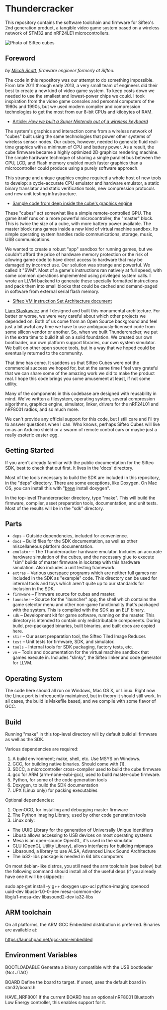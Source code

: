 Thundercracker
==============

This repository contains the software toolchain and firmware for Sifteo's 2nd generation product, a tangible video game system based on a wireless network of STM32 and nRF24LE1 microcontrollers.

![Photo of Sifteo cubes](https://raw.github.com/sifteo/thundercracker/master/docs/sifteo.jpg)

Foreword
--------

*by [Micah Scott](https://github.com/scanlime), firmware engineer formerly at Sifteo.*

The code in this repository was our attempt to do something impossible. From late 2011 through early 2013, a very small team of engineers did their best to create a new kind of video game system. To keep costs down we needed to use the smallest and lowest-power chips we could. I took inspiration from the video game consoles and personal computers of the 1980s and 1990s, but we used modern compiler and compression technologies to get the most from our 8-bit CPUs and kilobytes of RAM.

 * [Article: *How we built a Super Nintendo out of a wireless keyboard*](http://www.adafruit.com/blog/2012/12/05/how-we-built-a-super-nintendo-out-of-a-wireless-keyboard-sifteo-sifteo/)

The system's graphics and interaction come from a wireless network of "cubes" built using the same technologies that power other systems of wireless sensor nodes. Our cubes, however, needed to generate fluid real-time graphics with a minimum of CPU and battery power. As a result, the cube firmware became a highly optimized 2D graphics rendering machine. The simple hardware technique of sharing a single parallel bus between the CPU, LCD, and Flash memory enabled much faster graphics than a microcontroller could produce using a purely software approach.

This strange and unique graphics engine required a whole host of new tools to develop: a cycle-accurate CPU emulator and hardware emulator, a static binary translator and static verification tools, new compression protocols and new unit testing infrastructure.

 * [Sample code from deep inside the cube's graphics engine](https://github.com/sifteo/thundercracker/blob/master/firmware/cube/src/graphics_bg1_line.c)

These "cubes" act somewhat like a simple remote-controlled GPU. The game itself runs on a more powerful microcontroller, the "master" block. This is twice the size of a cube, with more battery power available. The master block runs games inside a new kind of virtual machine sandbox. Its simple operating system handles radio communications, storage, music, USB communications.

We wanted to create a robust "app" sandbox for running games, but we couldn't afford the price of hardware memory protection or the risk of allowing game code to have direct access to hardware that may be damaged by incorrect use. Our solution was strange and powerful. We called it "SVM". Most of a game's instructions ran natively at full speed, with some common operations implemented using privileged system calls. I wrote an LLVM backend to generate these specially formatted instructions and pack them into small blocks that could be cached and demand-paged in software from external serial flash memory.

 * [Sifteo VM Instruction Set Architecture document](https://github.com/sifteo/thundercracker/blob/master/vm/doc/sifteo-vm-isa.txt)

[Liam Staskawicz](https://github.com/liamstask) and I designed and built this monumental architecture. For better or worse, we were very careful about which other projects we depended on. Both of us come from an Open Source background and feel just a bit awful any time we have to use ambiguously-licensed code from some silicon vendor or another. So, when we built Thundercracker, we put in the extra time to build it all on a solid foundation. We created our own bootloader, our own platform support libraries, our own system simulator. We built on other open source tools, but in a way that we hoped could be eventually returned to the community.

That time has come. It saddens us that Sifteo Cubes were not the commercial success we hoped for, but at the same time I feel very grateful that we can share some of the amazing work we did to make the product real. I hope this code brings you some amusement at least, if not some utility.

Many of the components in this codebase are designed with reusability in mind. We've written a filesystem, operating system, several compression algorithms, graphics engine, simulator, linker, drivers for the nRF24L01 and nRF8001 radios, and so much more.

We can't provide any official support for this code, but I still care and I'll try to answer questions when I can. Who knows, perhaps Sifteo Cubes will live on as an Arduino shield or a swarm of remote control cars or maybe just a really esoteric easter egg.


Getting Started
---------------

If you aren't already familiar with the public documentation for the Sifteo SDK, best to check that out first. It lives in the 'docs' directory.

Most of the tools necessary to build the SDK are included in this repository, in the "deps" directory. There are some exceptions, like Doxygen. On Mac OS, you can install this with "[brew](http://brew.sh/) install doxygen".

In the top-level Thundercracker directory, type "make". This will build the firmware, compiler, asset preparation tools, documentation, and unit tests. Most of the results will be in the "sdk" directory.


Parts
-----

* `deps` – Outside dependencies, included for convenience.
* `docs` – Build files for the SDK documentation, as well as other miscellaneous platform documentation.
* `emulator` – The Thundercracker hardware emulator. Includes an accurate hardware simulation of the cubes, and the necessary glue to execute "sim" builds of master firmware in lockstep with this hardware simulation. Also includes a unit testing framework.
* `extras` – Various userspace programs which are neither full games nor included in the SDK as "example" code. This directory can be used for internal tools and toys which aren't quite up to our standards for inclusion in the SDK.
* `firmware` – Firmware source for cubes and master.
* `launcher` – Source for the "launcher" app, the shell which contains the game selector menu and other non-game functionality that's packaged with the system. This is compiled with the SDK as an ELF binary.
* `sdk` – Development kit for game software, running on the master. This directory is intended to contain only redistributable components. During build, pre-packaged binaries, built binaries, and built docs are copied here.
* `stir` – Our asset preparation tool, the Sifteo Tiled Image Reducer.
* `test` – Unit tests for firmware, SDK, and simulator.
* `tools` – Internal tools for SDK packaging, factory tests, etc.
* `vm` – Tools and documentation for the virtual machine sandbox that games execute in. Includes "slinky", the Sifteo linker and code generator for LLVM.


Operating System
----------------

The code here should all run on Windows, Mac OS X, or Linux. Right now
the Linux port is infrequently maintained, but in theory it should
still work. In all cases, the build is Makefile based, and we compile
with some flavor of GCC.


Build
-----

Running "make" in this top-level directory will by default build all
firmware as well as the SDK.

Various dependencies are required:

1. A build environment; make, shell, etc. Use MSYS on Windows.
2. GCC, for building native binaries. Should come with (1).
3. SDCC, a microcontroller cross-compiler used to build the cube firmware
4. gcc for ARM (arm-none-eabi-gcc), used to build master-cube firmware.
5. Python, for some of the code generation tools
6. Doxygen, to build the SDK documentation
7. UPX (Linux only) for packing executables

Optional dependencies:

1. OpenOCD, for installing and debugging master firmware
2. The Python Imaging Library, used by other code generation tools
3. Linux only:

- The UUID Library for the generation of Universally Unique Identifiers
- Libusb allows accessing to USB devices on most operating systems
- Mesa is an open-source OpenGL, it's used in the simulator
- GLU (OpenGL Utility Library), allows interfaces for building mipmaps
- Libasound, a library to use ALSA, Advanced Linux Sound Architecture
- The ia32-libs package is needed in 64 bits computers

On most debian-like distros, you still need the arm toolchain (see below)
but the following command should install all of the useful deps (if you
already have one it will be skipped)::

  sudo apt-get install -y g++ doxygen upx-ucl python-imaging openocd \
                          uuid-dev libusb-1.0-0-dev mesa-common-dev \
                          libglu1-mesa-dev libasound2-dev ia32-libs

ARM toolchain
-------------

On all platforms, the ARM GCC Embedded distribution is preferred.
Binaries are available at:

   https://launchpad.net/gcc-arm-embedded

Environment Variables
---------------------

BOOTLOADABLE
  Generate a binary compatible with the USB bootloader (Not JTAG)

BOARD
  Define the board to target. If unset, uses the default board in stm32/board.h

HAVE_NRF8001
  If the current BOARD has an optional nRF8001 Bluetooth Low Energy controller,
  this enables support for it.


